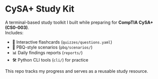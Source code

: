 # CySA+ Study Kit

A terminal-based study toolkit I built while preparing for **CompTIA CySA+ (CS0-003)**.  
Includes:
- 📝 Interactive flashcards (`quizzes/questions.yaml`)
- 🔎 PBQ-style scenarios (`pbq/scenarios/`)
- 📊 Daily findings reports (`reports/`)
- 🛠 Python CLI tools (`cli/`) for practice

This repo tracks my progress and serves as a reusable study resource.
